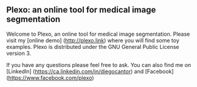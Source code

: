 ## Plexo: an online tool for medical image segmentation

Welcome to Plexo, an online tool for medical image segmentation. Please visit my [online demo] (http://plexo.link) where you 
will find some toy examples. Plexo is distributed under the GNU General Public License version 3.

If you have any questions please feel free to ask. You can also find me on [LinkedIn] (https://ca.linkedin.com/in/diegocantor) and [Facebook] (https://www.facebook.com/plexo)
